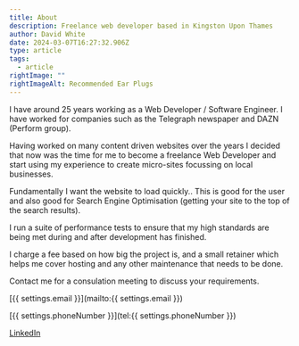 ```yaml
---
title: About
description: Freelance web developer based in Kingston Upon Thames
author: David White
date: 2024-03-07T16:27:32.906Z
type: article
tags:
  - article
rightImage: ""
rightImageAlt: Recommended Ear Plugs
---
```

I have around 25 years working as a Web Developer / Software Engineer.  I have worked for companies such as the Telegraph newspaper and DAZN (Perform group).

Having worked on many content driven websites over the years I decided that now was the time for me to become a freelance Web Developer and start using my experience to create micro-sites focussing on local businesses.

Fundamentally I want the website to load quickly.. This is good for the user and also good for Search Engine Optimisation (getting your site to the top of the search results).

I run a suite of performance tests to ensure that my high standards are being met during and after development has finished.

I charge a fee based on how big the project is, and a small retainer which helps me cover hosting and any other maintenance that needs to be done.

Contact me for a consulation meeting to discuss your requirements.

\[{{ settings.email }}](mailto:{{ settings.email }})

\[{{ settings.phoneNumber }}](tel:{{ settings.phoneNumber }})

[LinkedIn](https://www.linkedin.com/in/david-white-96a0878a/)
